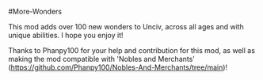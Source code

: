 #More-Wonders

This mod adds over 100 new wonders to Unciv, across all ages and with unique abilities. I hope you enjoy it! 

Thanks to Phanpy100 for your help and contribution for this mod, as well as making the mod compatible with 'Nobles and Merchants' (https://github.com/Phanpy100/Nobles-And-Merchants/tree/main)!
